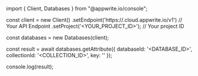 import { Client, Databases } from "@appwrite.io/console";

const client = new Client()
    .setEndpoint('https://<REGION>.cloud.appwrite.io/v1') // Your API Endpoint
    .setProject('<YOUR_PROJECT_ID>'); // Your project ID

const databases = new Databases(client);

const result = await databases.getAttribute({
    databaseId: '<DATABASE_ID>',
    collectionId: '<COLLECTION_ID>',
    key: ''
});

console.log(result);
